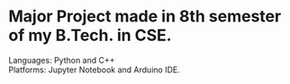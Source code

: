 # Major Project made in 8th semester of my B.Tech. in CSE.

Languages: Python and C++       
Platforms: Jupyter Notebook and Arduino IDE.
